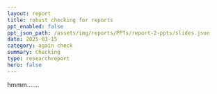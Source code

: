 ```yaml
---
layout: report
title: robust checking for reports
ppt_enabled: false
ppt_json_path: /assets/img/reports/PPTs/report-2-ppts/slides.json
date: 2025-03-15
category: again check
summary: Checking
type: researchreport
hero: false
---
```

hmmm.......
